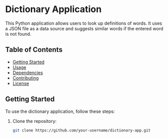 # Dictionary Application

This Python application allows users to look up definitions of words. It uses a JSON file as a data source and suggests similar words if the entered word is not found.

## Table of Contents

- [Getting Started](#getting-started)
- [Usage](#usage)
- [Dependencies](#dependencies)
- [Contributing](#contributing)
- [License](#license)

## Getting Started

To use the dictionary application, follow these steps:

1. Clone the repository:

   ```bash
   git clone https://github.com/your-username/dictionary-app.git
